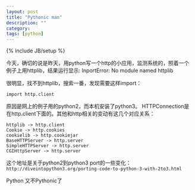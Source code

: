 ```yaml
---
layout: post
title: "Pythonic man"
description: ""
category:
tags: [python]
---
```

{% include JB/setup %}

今天，确切的说是昨天，用python写一个http的小应用，监测系统的，照着一个例子上用httplib，结果运行显示:
InportError: No module named httplib

很明显，找不到httplib，搜索一番，发现需要这样import：

	import http.client

原因是网上的例子用的python2，而本机安装了python3。
HTTPConnection是在http.client下面的。其他和http相关的变动有这几个对应关系：

	httplib -> http.client
	Cookie -> http.cookies
	cookielib -> http.cookiejar
	BaseHTTPServer -> http.server
	SimpleHTTPServer -> http.server
	CGIHttpServer -> http.server

这个地址是关于python2到python3 port的一些变化：
`http://diveintopython3.org/porting-code-to-python-3-with-2to3.html`

Python 又不Pythonic了